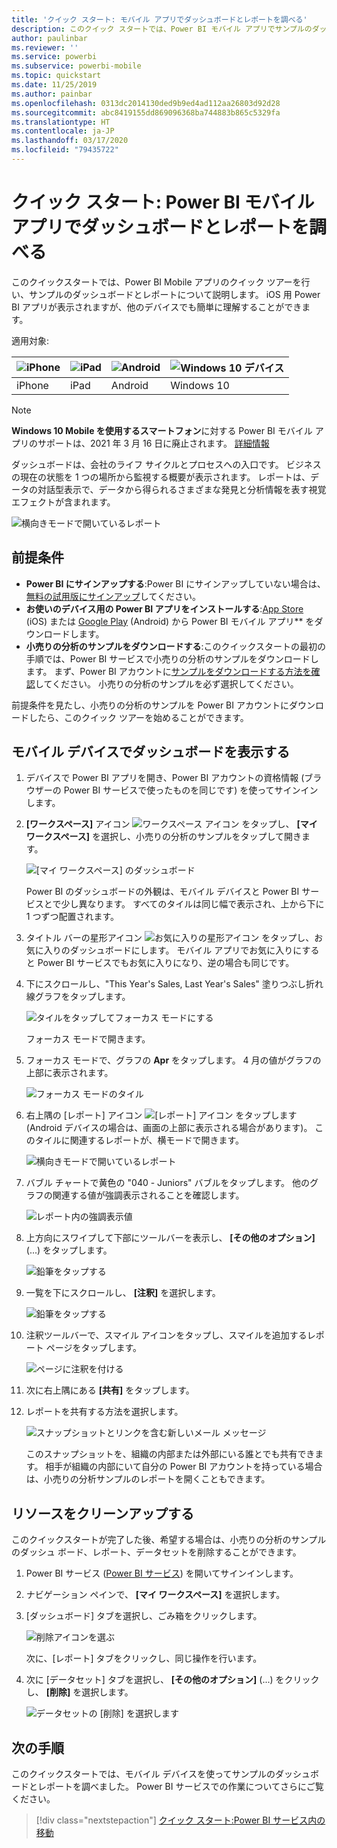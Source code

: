 ```yaml
---
title: 'クイック スタート: モバイル アプリでダッシュボードとレポートを調べる'
description: このクイック スタートでは、Power BI モバイル アプリでサンプルのダッシュボードとレポートを調べます。
author: paulinbar
ms.reviewer: ''
ms.service: powerbi
ms.subservice: powerbi-mobile
ms.topic: quickstart
ms.date: 11/25/2019
ms.author: painbar
ms.openlocfilehash: 0313dc2014130ded9b9ed4ad112aa26803d92d28
ms.sourcegitcommit: abc8419155dd869096368ba744883b865c5329fa
ms.translationtype: HT
ms.contentlocale: ja-JP
ms.lasthandoff: 03/17/2020
ms.locfileid: "79435722"
---
```

# <a name="quickstart-explore-dashboards-and-reports-in-the-power-bi-mobile-apps"></a>クイック スタート: Power BI モバイル アプリでダッシュボードとレポートを調べる
このクイックスタートでは、Power BI Mobile アプリのクイック ツアーを行い、サンプルのダッシュボードとレポートについて説明します。 iOS 用 Power BI アプリが表示されますが、他のデバイスでも簡単に理解することができます。

適用対象:

| ![iPhone](./media/mobile-apps-quickstart-view-dashboard-report/iphone-logo-30-px.png) | ![iPad](./media/mobile-apps-quickstart-view-dashboard-report/ipad-logo-30-px.png) | ![Android](./media/mobile-apps-quickstart-view-dashboard-report/android-logo-30-px.png) | ![Windows 10 デバイス](./media/mobile-apps-quickstart-view-dashboard-report/win-10-logo-30-px.png) |
|:--- |:--- |:--- |:--- |
| iPhone | iPad | Android | Windows 10 |

>[!NOTE]
>**Windows 10 Mobile を使用するスマートフォン**に対する Power BI モバイル アプリのサポートは、2021 年 3 月 16 日に廃止されます。 [詳細情報](https://go.microsoft.com/fwlink/?linkid=2121400)

ダッシュボードは、会社のライフ サイクルとプロセスへの入口です。 ビジネスの現在の状態を 1 つの場所から監視する概要が表示されます。 レポートは、データの対話型表示で、データから得られるさまざまな発見と分析情報を表す視覚エフェクトが含まれます。 

![横向きモードで開いているレポート](././media/mobile-apps-quickstart-view-dashboard-report/power-bi-android-quickstart-report.png)

## <a name="prerequisites"></a>前提条件

* **Power BI にサインアップする**:Power BI にサインアップしていない場合は、[無料の試用版にサインアップ](https://app.powerbi.com/signupredirect?pbi_source=web)してください。
* **お使いのデバイス用の Power BI アプリをインストールする**:[App Store](https://apps.apple.com/app/microsoft-power-bi/id929738808) (iOS) または [Google Play](https://play.google.com/store/apps/details?id=com.microsoft.powerbim&amp;amp;clcid=0x409) (Android) から Power BI モバイル アプリ** をダウンロードします。
* **小売りの分析のサンプルをダウンロードする**:このクイックスタートの最初の手順では、Power BI サービスで小売りの分析のサンプルをダウンロードします。 まず、Power BI アカウントに[サンプルをダウンロードする方法を確認](./mobile-apps-download-samples.md)してください。 小売りの分析のサンプルを必ず選択してください。

前提条件を見たし、小売りの分析のサンプルを Power BI アカウントにダウンロードしたら、このクイック ツアーを始めることができます。

## <a name="view-a-dashboard-on-your-mobile-device"></a>モバイル デバイスでダッシュボードを表示する
1. デバイスで Power BI アプリを開き、Power BI アカウントの資格情報 (ブラウザーの Power BI サービスで使ったものを同じです) を使ってサインインします。
 
1. **[ワークスペース]** アイコン ![ワークスペース アイコン](./media/mobile-apps-quickstart-view-dashboard-report/power-bi-iphone-workspaces-button.png) をタップし、 **[マイ ワークスペース]** を選択し、小売りの分析のサンプルをタップして開きます。

    ![[マイ ワークスペース] のダッシュボード](./media/mobile-apps-quickstart-view-dashboard-report/power-bi-android-quickstart-dashboard.png)
   
    Power BI のダッシュボードの外観は、モバイル デバイスと Power BI サービスとで少し異なります。 すべてのタイルは同じ幅で表示され、上から下に 1 つずつ配置されます。

5. タイトル バーの星形アイコン ![お気に入りの星形アイコン](./media/mobile-apps-quickstart-view-dashboard-report/power-bi-android-quickstart-favorite-icon.png) をタップし、お気に入りのダッシュボードにします。 モバイル アプリでお気に入りにすると Power BI サービスでもお気に入りになり、逆の場合も同じです。

6. 下にスクロールし、"This Year's Sales, Last Year's Sales" 塗りつぶし折れ線グラフをタップします。

    ![タイルをタップしてフォーカス モードにする](./media/mobile-apps-quickstart-view-dashboard-report/power-bi-android-quickstart-tap-tile-fave.png)

    フォーカス モードで開きます。

7. フォーカス モードで、グラフの **Apr** をタップします。 4 月の値がグラフの上部に表示されます。

    ![フォーカス モードのタイル](./media/mobile-apps-quickstart-view-dashboard-report/power-bi-android-quickstart-tile-focus.png)

8. 右上隅の [レポート] アイコン ![[レポート] アイコン](./media/mobile-apps-quickstart-view-dashboard-report/power-bi-android-quickstart-report-icon.png) をタップします (Android デバイスの場合は、画面の上部に表示される場合があります)。 このタイルに関連するレポートが、横モードで開きます。

    ![横向きモードで開いているレポート](././media/mobile-apps-quickstart-view-dashboard-report/power-bi-android-quickstart-report.png)

9. バブル チャートで黄色の "040 - Juniors" バブルをタップします。 他のグラフの関連する値が強調表示されることを確認します。 

    ![レポート内の強調表示値](./media/mobile-apps-quickstart-view-dashboard-report/power-bi-android-quickstart-cross-highlight.png)

10. 上方向にスワイプして下部にツールバーを表示し、 **[その他のオプション]** (...) をタップします。

    ![鉛筆をタップする](./media/mobile-apps-quickstart-view-dashboard-report/power-bi-android-quickstart-tap-pencil.png)


11. 一覧を下にスクロールし、 **[注釈]** を選択します。

    ![鉛筆をタップする](./media/mobile-apps-quickstart-view-dashboard-report/power-bi-android-quickstart-tap-pencil2.png)

12. 注釈ツールバーで、スマイル アイコンをタップし、スマイルを追加するレポート ページをタップします。
 
    ![ページに注釈を付ける](./media/mobile-apps-quickstart-view-dashboard-report/power-bi-android-quickstart-annotate.png)

13. 次に右上隅にある **[共有]** をタップします。

14. レポートを共有する方法を選択します。  

    ![スナップショットとリンクを含む新しいメール メッセージ](./media/mobile-apps-quickstart-view-dashboard-report/power-bi-android-quickstart-send-snapshot.png)

    このスナップショットを、組織の内部または外部にいる誰とでも共有できます。 相手が組織の内部にいて自分の Power BI アカウントを持っている場合は、小売りの分析サンプルのレポートを開くこともできます。

## <a name="clean-up-resources"></a>リソースをクリーンアップする

このクイックスタートが完了した後、希望する場合は、小売りの分析のサンプルのダッシュ ボード、レポート、データセットを削除することができます。

1. Power BI サービス ([Power BI サービス](https://app.powerbi.com)) を開いてサインインします。

2. ナビゲーション ペインで、 **[マイ ワークスペース]** を選択します。

3. [ダッシュボード] タブを選択し、ごみ箱をクリックします。

    ![削除アイコンを選ぶ](./media/mobile-apps-quickstart-view-dashboard-report/power-bi-android-quickstart-delete-retail.png)

    次に、[レポート] タブをクリックし、同じ操作を行います。

4. 次に [データセット] タブを選択し、 **[その他のオプション]** (...) をクリックし、 **[削除]** を選択します。 


    ![データセットの [削除] を選択します](./media/mobile-apps-quickstart-view-dashboard-report/power-bi-android-quickstart-delete-retail-datasets.png)

## <a name="next-steps"></a>次の手順

このクイックスタートでは、モバイル デバイスを使ってサンプルのダッシュボードとレポートを調べました。 Power BI サービスでの作業についてさらにご覧ください。 

> [!div class="nextstepaction"]
> [クイック スタート:Power BI サービス内の移動](../end-user-experience.md)

